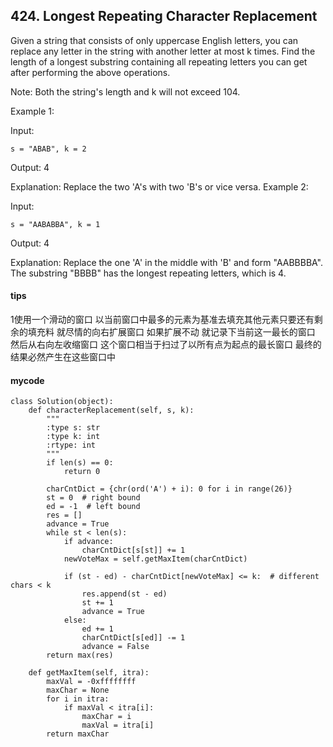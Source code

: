## 424. Longest Repeating Character Replacement
Given a string that consists of only uppercase English letters, you can replace any letter in the string with another letter at most k times. Find the length of a longest substring containing all repeating letters you can get after performing the above operations.

Note:
Both the string's length and k will not exceed 104.

Example 1:

Input:

```
s = "ABAB", k = 2
```

Output:
4

Explanation:
Replace the two 'A's with two 'B's or vice versa.
Example 2:

Input:

```
s = "AABABBA", k = 1
```

Output:
4

Explanation:
Replace the one 'A' in the middle with 'B' and form "AABBBBA".
The substring "BBBB" has the longest repeating letters, which is 4.

#### tips

1使用一个滑动的窗口 以当前窗口中最多的元素为基准去填充其他元素只要还有剩余的填充料 就尽情的向右扩展窗口 如果扩展不动 就记录下当前这一最长的窗口 然后从右向左收缩窗口 这个窗口相当于扫过了以所有点为起点的最长窗口 最终的结果必然产生在这些窗口中

#### mycode

```
class Solution(object):
    def characterReplacement(self, s, k):
        """
        :type s: str
        :type k: int
        :rtype: int
        """
        if len(s) == 0:
            return 0

        charCntDict = {chr(ord('A') + i): 0 for i in range(26)}
        st = 0  # right bound
        ed = -1  # left bound
        res = []
        advance = True
        while st < len(s):
            if advance:
                charCntDict[s[st]] += 1
            newVoteMax = self.getMaxItem(charCntDict)

            if (st - ed) - charCntDict[newVoteMax] <= k:  # different chars < k
                res.append(st - ed)
                st += 1
                advance = True
            else:
                ed += 1
                charCntDict[s[ed]] -= 1
                advance = False
        return max(res)

    def getMaxItem(self, itra):
        maxVal = -0xffffffff
        maxChar = None
        for i in itra:
            if maxVal < itra[i]:
                maxChar = i
                maxVal = itra[i]
        return maxChar
```
